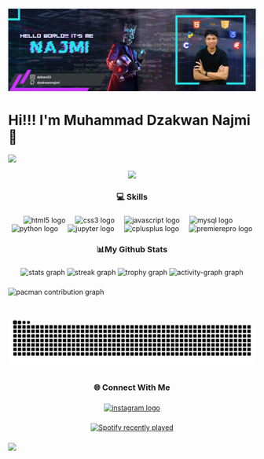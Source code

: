 ![Najmi](img/profile1.jpg)

# Hi!!! I'm Muhammad Dzakwan Najmi 👋
![](https://github-profile-trophy.vercel.app/?username=dzakwannajmi&theme=radical&no-frame=false&no-bg=true&margin-w=4)

<div align="center">
  <img src="https://profile-counter.glitch.me/dzakwannajmi/count.svg?"  />
</div>

###

<h3 align="center">💻 Skills</h3>

###

<div align="center">
  <img src="https://cdn.jsdelivr.net/gh/devicons/devicon/icons/html5/html5-original.svg" height="40" alt="html5 logo"  />
  <img width="12" />
  <img src="https://cdn.jsdelivr.net/gh/devicons/devicon/icons/css3/css3-original.svg" height="40" alt="css3 logo"  />
  <img width="12" />
  <img src="https://cdn.jsdelivr.net/gh/devicons/devicon/icons/javascript/javascript-plain.svg" height="40" alt="javascript logo"  />
  <img width="12" />
  <img src="https://cdn.jsdelivr.net/gh/devicons/devicon/icons/mysql/mysql-original.svg" height="40" alt="mysql logo"  />
  <img width="12" />
  <img src="https://cdn.jsdelivr.net/gh/devicons/devicon/icons/python/python-original.svg" height="40" alt="python logo"  />
  <img width="12" />
  <img src="https://cdn.jsdelivr.net/gh/devicons/devicon/icons/jupyter/jupyter-original-wordmark.svg" height="40" alt="jupyter logo"  />
  <img width="12" />
  <img src="https://cdn.jsdelivr.net/gh/devicons/devicon/icons/cplusplus/cplusplus-original.svg" height="40" alt="cplusplus logo"  />
  <img width="12" />
  <img src="https://cdn.jsdelivr.net/gh/devicons/devicon/icons/premierepro/premierepro-original.svg" height="40" alt="premierepro logo"  />
</div>

###

<h3 align="center">📊My Github Stats</h3>

###

<div align="center">
  <img src="https://github-readme-stats.vercel.app/api?username=dzakwannajmi&hide_title=false&hide_rank=false&show_icons=true&include_all_commits=true&count_private=true&disable_animations=false&theme=dracula&locale=en&hide_border=false&order=1" height="150" alt="stats graph"  />
  <img src="https://streak-stats.demolab.com?user=dzakwannajmi&locale=en&mode=daily&theme=dracula&hide_border=false&border_radius=5&order=3" height="150" alt="streak graph"  />
  <img src="https://github-profile-trophy.vercel.app?username=dzakwannajmi&theme=dracula&column=-1&row=1&margin-w=8&margin-h=8&no-bg=false&no-frame=false&order=4" height="150" alt="trophy graph"  />
  <img src="https://github-readme-activity-graph.vercel.app/graph?username=dzakwannajmi&radius=16&theme=redical&area=true&order=5" height="300" alt="activity-graph graph"  />
</div>

###

<picture>
  <source media="(prefers-color-scheme: dark)" srcset="https://raw.githubusercontent.com/dzakwannajmi/dzakwannajmi/output/pacman-contribution-graph-dark.svg">
  <source media="(prefers-color-scheme: light)" srcset="https://raw.githubusercontent.com/dzakwannajmi/dzakwannajmi/output/pacman-contribution-graph.svg">
  <img alt="pacman contribution graph" src="https://raw.githubusercontent.com/dzakwannajmi/dzakwannajmi/output/pacman-contribution-graph.svg">
</picture>

###

<br clear="both">

<img src="https://raw.githubusercontent.com/dzakwannajmi/dzakwannajmi/output/snake.svg" alt="Snake animation" />

###

<h3 align="center">🌐 Connect With Me</h3>

###

<div align="center">
  <a href="https://instagram.com/dzkwn23" target="_blank">
    <img src="https://raw.githubusercontent.com/maurodesouza/profile-readme-generator/master/src/assets/icons/social/instagram/default.svg" width="52" height="40" alt="instagram logo"  />
  </a>
</div>

###

<div align="center">
  <a href="https://open.spotify.com/user/2/3">
    <img src="https://spotify-recently-played-readme.vercel.app/api?user=2/3&count=5" alt="Spotify recently played"  />
  </a>
</div>

###

<img align="left" height="255" src="http://i.pinimg.com/736x/11/12/1d/11121d8865ee038d7ca6704b75de7f5d.jpg"  />

###
